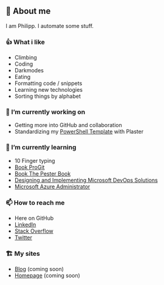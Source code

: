 ## 👹 About me

I am Philipp. I automate some stuff.

### 👍 What i like

- Climbing
- Coding
- Darkmodes
- Eating
- Formatting code / snippets
- Learning new technologies
- Sorting things by alphabet

### 🔭 I’m currently working on

- Getting more into GitHub and collaboration
- Standardizing my [PowerShell Template](https://github.com/philmph/Plaster-Templates) with Plaster

### 🌱 I’m currently learning

- 10 Finger typing
- [Book ProGit](https://git-scm.com/book/en/v2)
- [Book The Pester Book](https://leanpub.com/pesterbook)
- [Designing and Implementing Microsoft DevOps Solutions](https://docs.microsoft.com/en-us/learn/certifications/exams/az-400)
- [Microsoft Azure Administrator](https://docs.microsoft.com/en-us/learn/certifications/exams/az-104)

### 📫 How to reach me

- Here on GitHub
- [LinkedIn](https://www.linkedin.com/in/philipp-maier-801b54138)
- [Stack Overflow](https://stackoverflow.com/users/14100666/philmph)
- [Twitter](https://twitter.com/philmph)

### 🏗️ My sites

- [Blog](https://blog.pmaier.at) (coming soon)
- [Homepage](https://pmaier.at) (coming soon)
